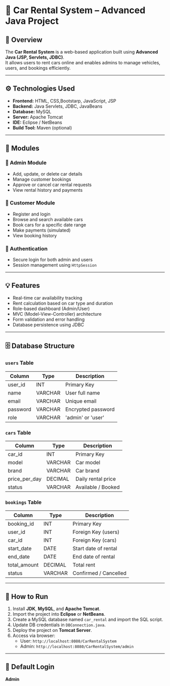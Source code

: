 # 🚗 Car Rental System – Advanced Java Project

## 📘 Overview
The **Car Rental System** is a web-based application built using **Advanced Java (JSP, Servlets, JDBC)**.  
It allows users to rent cars online and enables admins to manage vehicles, users, and bookings efficiently.

---

## ⚙️ Technologies Used
- **Frontend:** HTML, CSS,Bootstarp, JavaScript, JSP  
- **Backend:** Java Servlets, JDBC, JavaBeans  
- **Database:** MySQL  
- **Server:** Apache Tomcat  
- **IDE:** Eclipse / NetBeans  
- **Build Tool:** Maven (optional)

---

## 🧩 Modules

### 🔹 Admin Module
- Add, update, or delete car details  
- Manage customer bookings  
- Approve or cancel car rental requests  
- View rental history and payments

### 🔹 Customer Module
- Register and login  
- Browse and search available cars  
- Book cars for a specific date range  
- Make payments (simulated)  
- View booking history

### 🔹 Authentication
- Secure login for both admin and users  
- Session management using `HttpSession`

---

## 💡 Features
- Real-time car availability tracking  
- Rent calculation based on car type and duration  
- Role-based dashboard (Admin/User)  
- MVC (Model-View-Controller) architecture  
- Form validation and error handling  
- Database persistence using JDBC  

---

## 🗄️ Database Structure

### `users` Table
| Column | Type | Description |
|---------|------|-------------|
| user_id | INT | Primary Key |
| name | VARCHAR | User full name |
| email | VARCHAR | Unique email |
| password | VARCHAR | Encrypted password |
| role | VARCHAR | 'admin' or 'user' |

### `cars` Table
| Column | Type | Description |
|---------|------|-------------|
| car_id | INT | Primary Key |
| model | VARCHAR | Car model |
| brand | VARCHAR | Car brand |
| price_per_day | DECIMAL | Daily rental price |
| status | VARCHAR | Available / Booked |

### `bookings` Table
| Column | Type | Description |
|---------|------|-------------|
| booking_id | INT | Primary Key |
| user_id | INT | Foreign Key (users) |
| car_id | INT | Foreign Key (cars) |
| start_date | DATE | Start date of rental |
| end_date | DATE | End date of rental |
| total_amount | DECIMAL | Total rent |
| status | VARCHAR | Confirmed / Cancelled |

---

## 🚀 How to Run

1. Install **JDK**, **MySQL**, and **Apache Tomcat**.  
2. Import the project into **Eclipse** or **NetBeans**.  
3. Create a MySQL database named `car_rental` and import the SQL script.  
4. Update DB credentials in `DBConnection.java`.  
5. Deploy the project on **Tomcat Server**.  
6. Access via browser:  
   - User: `http://localhost:8080/CarRentalSystem`  
   - Admin: `http://localhost:8080/CarRentalSystem/admin`

---

## 🔐 Default Login

**Admin**  
